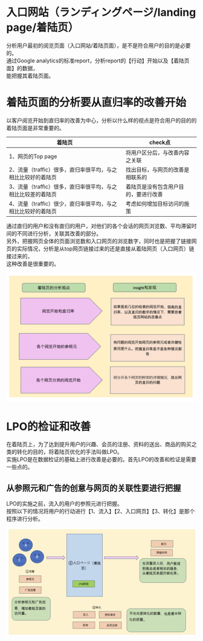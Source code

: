 # 入口网站（ランディングページ/landing page/着陆页）
<p>分析用户最初的阅览页面（入口网站/着陆页面），是不是符合用户的目的是必要的。<br>
通过Google analytics的标准report，分析report的【行动】开始以及【着陆页面】的数据，<br>
能把握其着陆页面。
</p>

# 着陆页面的分析要从直归率的改善开始

<p>以客户阅览开始到直归率的改善为中心，分析以什么样的视点是符合用户的目的的着陆页面是非常重要的。</p>


| 着陆页 | check点 |
|-|-|
| 1、网页的Top page | 将用户区分后，与改善内容之关联 |
| 2、流量（traffic）很多，直归率很平均，与之相比比较好的着陆页 | 找出目标，与网页的改善是相联系的  |
| 3、流量（traffic）很多，直归率很平均，与之相比比较差的着陆页 | 着陆页是没有包含用户目的，要进行改善 |
| 4、流量（traffic）很少，直归率很平均，与之相比比较好的着陆页 | 考虑如何增加目标访问的施策  |

<p>通过直归的用户和没有直归的用户，对他们的各个会话的网页浏览数、平均滞留时间的不同进行分析，关联其改善的部分。<br>
另外，把握网页全体的页面浏览数和入口网页的浏览数字，同时也是把握了链接网页的实际情况，分析是从top网页链接过来的还是直接从着陆网页（入口网页）链接过来的，<br>
这种改善是很重要的。
</p>

![入口网页分析和改善](https://github.com/Seankharisma/Data_Analysis_Project/blob/master/Web%20analyst/Web%E8%A7%A3%E6%9E%90/picture/landing_page_analysis_%20amelioration.png)

# LPO的检证和改善
<p>
在着陆页上，为了达到提升用户的兴趣、会员的注册、资料的送出、商品的购买之类的转化的目的，将着陆页优化的手法叫做LPO。<br>
实施LPO是在数据检证的基础上进行改善是必要的。首先LPO的改善和检证是需要一些点的。
</p>

## 从参照元和广告的创意与网页的关联性要进行把握

<p>LPO的实施之前，流入的用户的参照元进行把握。<br>
按照以下的情况将用户的行动进行【1、流入】【2、入口网页】【3、转化】是那个程序进行分析。</p>


![入口网页关联性_质_量](https://github.com/Seankharisma/Data_Analysis_Project/blob/master/Web%20analyst/Web%E8%A7%A3%E6%9E%90/picture/land_page_quantity%20_quality.png)
